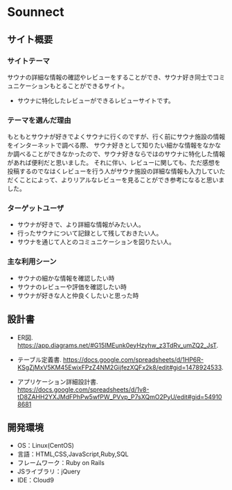 # Sounnect

## サイト概要
### サイトテーマ
 サウナの詳細な情報の確認やレビューをすることができ、サウナ好き同士でコミュニケーションもとることができるサイト。

 - サウナに特化したレビューができるレビューサイトです。

### テーマを選んだ理由
 もともとサウナが好きでよくサウナに行くのですが、行く前にサウナ施設の情報をインターネットで調べる際、
 サウナ好きとして知りたい細かな情報をなかなか調べることができなかったので、サウナ好きならではのサウナに特化した情報があれば便利だと思いました。
 それに伴い、レビューに関しても、ただ感想を投稿するのでなはくレビューを行う人がサウナ施設の詳細な情報も入力していただくことによって、よりリアルなレビューを見ることができ参考になると思いました。

### ターゲットユーザ
- サウナが好きで、より詳細な情報がみたい人。
- 行ったサウナについて記録として残しておきたい人。
- サウナを通じて人とのコミュニケーションを図りたい人。

### 主な利用シーン
- サウナの細かな情報を確認したい時
- サウナのレビューや評価を確認したい時
- サウナが好きな人と仲良くしたいと思った時

## 設計書
- ER図.
 https://app.diagrams.net/#G15IMEunk0eyHzyhw_z3TdRv_umZQ2_JsT.

- テーブル定義書.
 https://docs.google.com/spreadsheets/d/1HP6R-KSgZjMxV5KM45EwixFPzZ4NM2GijfezXQFx2k8/edit#gid=1478924533.

- アプリケーション詳細設計書.
 https://docs.google.com/spreadsheets/d/1v8-tD8ZAHH2YXJMdFPhPw5wfPW_PVvp_P7sXQmO2PyU/edit#gid=549108681

## 開発環境
- OS：Linux(CentOS)
- 言語：HTML,CSS,JavaScript,Ruby,SQL
- フレームワーク：Ruby on Rails
- JSライブラリ：jQuery
- IDE：Cloud9

